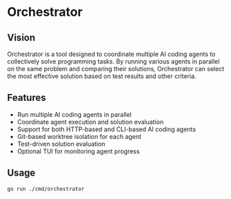 # Orchestrator

## Vision

Orchestrator is a tool designed to coordinate multiple AI coding agents to collectively solve programming tasks. By running various agents in parallel on the same problem and comparing their solutions, Orchestrator can select the most effective solution based on test results and other criteria.

## Features

- Run multiple AI coding agents in parallel
- Coordinate agent execution and solution evaluation
- Support for both HTTP-based and CLI-based AI coding agents
- Git-based worktree isolation for each agent
- Test-driven solution evaluation
- Optional TUI for monitoring agent progress

## Usage

```
go run ./cmd/orchestrator
```